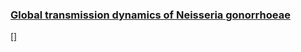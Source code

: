 
### [Global transmission dynamics of Neisseria gonorrhoeae](https://magnunos.shinyapps.io/LineageHomology_Explorer/?_ga=2.205397328.1370338265.1637693506-226041197.1637248825)

[\[\]](Files/TL_Explorer.png)
